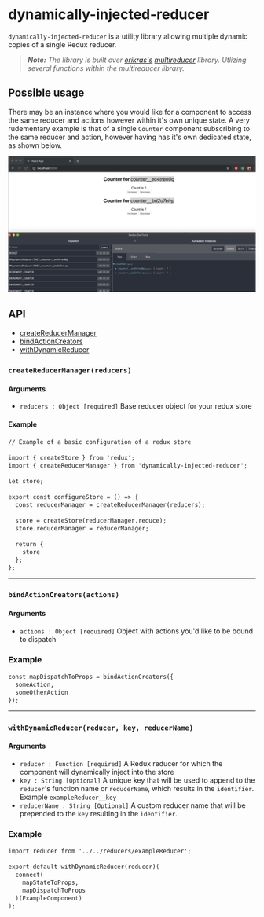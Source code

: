 # dynamically-injected-reducer

`dynamically-injected-reducer` is a utility library allowing multiple dynamic copies of a single Redux reducer.

> **_Note:_** _The library is built over [erikras's](https://github.com/erikras) [multireducer](https://github.com/erikras/multireducer) library. Utlizing several functions within the multireducer library._

## Possible usage

There may be an instance where you would like for a component to access the same reducer and actions however within it's own unique state. A very rudementary example is that of a single `Counter` component subscribing to the same reducer and action, however having has it's own dedicated state, as shown below.

![Demo Image](./demo.png)

## API

- [createReducerManager](#createReducerManager)
- [bindActionCreators](#bindActionCreators)
- [withDynamicReducer](#withDynamicReducer)

### `createReducerManager(reducers)`

#### Arguments

- `reducers : Object [required]` Base reducer object for your redux store

#### Example

```
// Example of a basic configuration of a redux store

import { createStore } from 'redux';
import { createReducerManager } from 'dynamically-injected-reducer';

let store;

export const configureStore = () => {
  const reducerManager = createReducerManager(reducers);

  store = createStore(reducerManager.reduce);
  store.reducerManager = reducerManager;

  return {
    store
  };
};

```

---

### `bindActionCreators(actions)`

#### Arguments

- `actions : Object [required]` Object with actions you'd like to be bound to dispatch

### Example

```
const mapDispatchToProps = bindActionCreators({
  someAction,
  someOtherAction
});
```

---

### `withDynamicReducer(reducer, key, reducerName)`

#### Arguments

- `reducer : Function [required]` A Redux reducer for which the component will dynamically inject into the store
- `key : String [Optional]` A unique key that will be used to append to the `reducer`'s function name or `reducerName`, which results in the `identifier`. Example `exampleReducer__key`
- `reducerName : String [Optional]` A custom reducer name that will be prepended to the `key` resulting in the `identifier`.

### Example

```
import reducer from '../../reducers/exampleReducer';

export default withDynamicReducer(reducer)(
  connect(
    mapStateToProps,
    mapDispatchToProps
  )(ExampleComponent)
);
```

